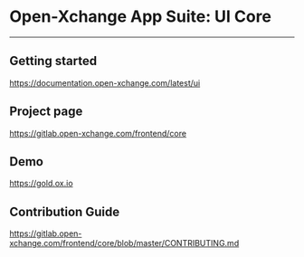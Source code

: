 # Open-Xchange App Suite: UI Core
-------------------------------

## Getting started

https://documentation.open-xchange.com/latest/ui

## Project page

https://gitlab.open-xchange.com/frontend/core

## Demo

https://gold.ox.io

## Contribution Guide

https://gitlab.open-xchange.com/frontend/core/blob/master/CONTRIBUTING.md
